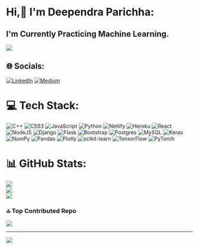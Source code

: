 # Hi,💫 I'm Deependra Parichha:
## I'm Currently Practicing Machine Learning. 

![](https://media3.giphy.com/media/v1.Y2lkPTc5MGI3NjExMWZ1ZTJxaXY5aHBxc2oxNzJ6c283NmV4a3Zxa3ZscDlsbjAxMDdyOCZlcD12MV9pbnRlcm5hbF9naWZfYnlfaWQmY3Q9Zw/br99SojJZ5rlfSYset/giphy.gif)

## 🌐 Socials:
[![LinkedIn](https://img.shields.io/badge/LinkedIn-%230077B5.svg?logo=linkedin&logoColor=white)](https://www.linkedin.com/in/deependra-parichha-3ba316220) [![Medium](https://img.shields.io/badge/Medium-12100E?logo=medium&logoColor=white)](https://medium.com/@deependraparichha15) 

# 💻 Tech Stack:
![C++](https://img.shields.io/badge/c++-%2300599C.svg?style=flat-square&logo=c%2B%2B&logoColor=white) ![CSS3](https://img.shields.io/badge/css3-%231572B6.svg?style=flat-square&logo=css3&logoColor=white) ![JavaScript](https://img.shields.io/badge/javascript-%23323330.svg?style=flat-square&logo=javascript&logoColor=%23F7DF1E) ![Python](https://img.shields.io/badge/python-3670A0?style=flat-square&logo=python&logoColor=ffdd54) ![Netlify](https://img.shields.io/badge/netlify-%23000000.svg?style=flat-square&logo=netlify&logoColor=#00C7B7) ![Heroku](https://img.shields.io/badge/heroku-%23430098.svg?style=flat-square&logo=heroku&logoColor=white) ![React](https://img.shields.io/badge/react-%2320232a.svg?style=flat-square&logo=react&logoColor=%2361DAFB) ![NodeJS](https://img.shields.io/badge/node.js-6DA55F?style=flat-square&logo=node.js&logoColor=white) ![Django](https://img.shields.io/badge/django-%23092E20.svg?style=flat-square&logo=django&logoColor=white) ![Flask](https://img.shields.io/badge/flask-%23000.svg?style=flat-square&logo=flask&logoColor=white) ![Bootstrap](https://img.shields.io/badge/bootstrap-%23563D7C.svg?style=flat-square&logo=bootstrap&logoColor=white) ![Postgres](https://img.shields.io/badge/postgres-%23316192.svg?style=flat-square&logo=postgresql&logoColor=white) ![MySQL](https://img.shields.io/badge/mysql-%2300f.svg?style=flat-square&logo=mysql&logoColor=white) ![Keras](https://img.shields.io/badge/Keras-%23D00000.svg?style=flat-square&logo=Keras&logoColor=white) ![NumPy](https://img.shields.io/badge/numpy-%23013243.svg?style=flat-square&logo=numpy&logoColor=white) ![Pandas](https://img.shields.io/badge/pandas-%23150458.svg?style=flat-square&logo=pandas&logoColor=white) ![Plotly](https://img.shields.io/badge/Plotly-%233F4F75.svg?style=flat-square&logo=plotly&logoColor=white) ![scikit-learn](https://img.shields.io/badge/scikit--learn-%23F7931E.svg?style=flat-square&logo=scikit-learn&logoColor=white) ![TensorFlow](https://img.shields.io/badge/TensorFlow-%23FF6F00.svg?style=flat-square&logo=TensorFlow&logoColor=white) ![PyTorch](https://img.shields.io/badge/PyTorch-%23FF6F00.svg?style=flat-square&logo=PyTorch&logoColor=white)
# 📊 GitHub Stats:
![](https://github-readme-stats.vercel.app/api?username=DeependraParichha1004&theme=dark&hide_border=false&include_all_commits=false&count_private=false)<br/>
![](https://github-readme-streak-stats.herokuapp.com/?user=DeependraParichha1004&theme=dark&hide_border=false)<br/>
![](https://github-readme-stats.vercel.app/api/top-langs/?username=DeependraParichha1004&theme=dark&hide_border=false&include_all_commits=false&count_private=false&layout=compact)

### 🔝 Top Contributed Repo
![](https://github-contributor-stats.vercel.app/api?username=DeependraParichha1004&limit=5&theme=dark&combine_all_yearly_contributions=true)

---
[![](https://visitcount.itsvg.in/api?id=DeependraParichha1004&icon=0&color=0)](https://visitcount.itsvg.in)

<!-- Proudly created with GPRM ( https://gprm.itsvg.in ) -->
